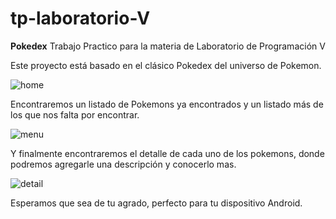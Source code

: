 # tp-laboratorio-V
**Pokedex**
Trabajo Practico para la materia de Laboratorio de Programación V

Este proyecto está basado en el clásico Pokedex del universo de Pokemon. 

![home](https://postimg.cc/ygM3NWWh][img]https://i.postimg.cc/ygM3NWWh/home.png)

Encontraremos un listado de Pokemons ya encontrados y un listado más de los que nos falta por encontrar.

![menu](https://postimg.cc/jnywnKJp][img]https://i.postimg.cc/jnywnKJp/menu.png)

Y finalmente encontraremos el detalle de cada uno de los pokemons, donde podremos agregarle una descripción y conocerlo mas.

![detail](https://postimg.cc/zbbR5TDX][img]https://i.postimg.cc/zbbR5TDX/detail.png)

Esperamos que sea de tu agrado, perfecto para tu dispositivo Android.
